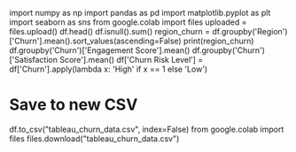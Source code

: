 import numpy as np
import pandas as pd
import matplotlib.pyplot as plt
import seaborn as sns
from google.colab import files
uploaded = files.upload()
df.head()
df.isnull().sum()
region_churn = df.groupby('Region')['Churn'].mean().sort_values(ascending=False)
print(region_churn)
df.groupby('Churn')['Engagement Score'].mean()
df.groupby('Churn')['Satisfaction Score'].mean()
df['Churn Risk Level'] = df['Churn'].apply(lambda x: 'High' if x == 1 else 'Low')

# Save to new CSV
df.to_csv("tableau_churn_data.csv", index=False)
from google.colab import files
files.download("tableau_churn_data.csv")
